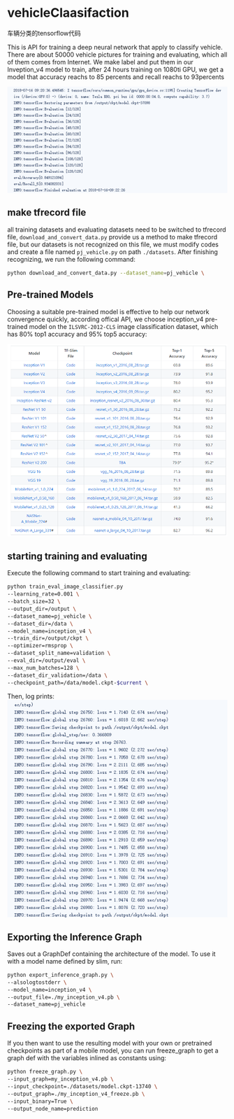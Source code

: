 # vehicleClaasifaction
车辆分类的tensorflow代码

This is API for training a deep neural network that apply to classify vehicle. There are about 50000 vehicle pictures for training and evaluating, which all of them comes from Internet. We make label and put them in our Inveption_v4 model to train, after 24 hours training on 1080ti GPU, we get a model that accuracy reachs to 85 percents and recall reachs to 93percents

![](readimg/img1.jpg)

## make tfrecord file
all training datasets and evaluating datasets need to be switched to tfrecord file, `download_and_convert_data.py` provide us a method to make tfrecord file, but our datasets is not recognized on this file, we must modify codes and create a file named `pj_vehicle.py` on path `./datasets`. After finishing recognizing, we run the following command:

``` bash
python download_and_convert_data.py --dataset_name=pj_vehicle \
```

## Pre-trained Models
Choosing a suitable pre-trained model is effective to help our network convergence quickly, according offical API, we choose inception_v4 pre-trained model on the `ILSVRC-2012-CLS` image classification dataset, which has 80% top1 accuracy and 95% top5 accuracy:

![](readimg/img2.jpg)

## starting training and evaluating
Execute the following command to start training and evaluating:

``` bash
python train_eval_image_classifier.py 
--learning_rate=0.001 \
--batch_size=32 \
--output_dir=/output \
--dataset_name=pj_vehicle \
--dataset_dir=/data \
--model_name=inception_v4 \
--train_dir=/output/ckpt \
--optimizer=rmsprop \
--dataset_split_name=validation \
--eval_dir=/output/eval \
--max_num_batches=128 \
--dataset_dir_validation=/data \
--checkpoint_path=/data/model.ckpt-$current \
```

Then, log prints:
![](readimg/img3.jpg)

## Exporting the Inference Graph
Saves out a GraphDef containing the architecture of the model.
To use it with a model name defined by slim, run:

``` bash
python export_inference_graph.py \
--alsologtostderr \
--model_name=inception_v4 \
--output_file=./my_inception_v4.pb \
--dataset_name=pj_vehicle
```

## Freezing the exported Graph
If you then want to use the resulting model with your own or pretrained checkpoints as part of a mobile model, you can run freeze_graph to get a graph def with the variables inlined as constants using:

``` bash
python freeze_graph.py \
--input_graph=my_inception_v4.pb \
--input_checkpoint=./datasets/model.ckpt-13740 \
--output_graph=./my_inception_v4_freeze.pb \
--input_binary=True \
--output_node_name=prediction
```
